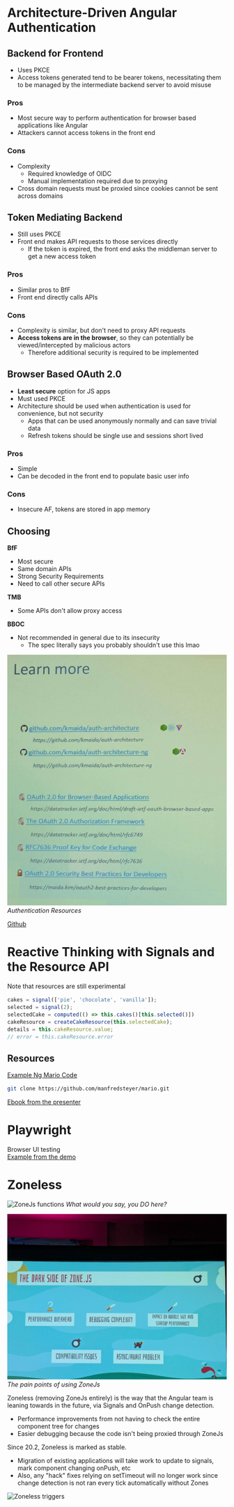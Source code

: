 # Architecture-Driven Angular Authentication

## Backend for Frontend
- Uses PKCE 
- Access tokens generated tend to be bearer tokens, necessitating them to be managed by the intermediate backend server to avoid misuse

### Pros
- Most secure way to perform authentication for browser based applications like Angular
- Attackers cannot access tokens in the front end 

### Cons
- Complexity
  - Required knowledge of OIDC
  - Manual implementation required due to proxying  
- Cross domain requests must be proxied since cookies cannot be sent across domains

## Token Mediating Backend
- Still uses PKCE  
- Front end makes API requests to those services directly 
  - If the token is expired, the front end asks the middleman server to get a new access token 


### Pros
- Similar pros to BfF 
- Front end directly calls APIs 

### Cons 
- Complexity is similar, but don't need to proxy API requests
- **Access tokens are in the browser**, so they can potentially be viewed/intercepted by malicious actors 
  - Therefore additional security is required to be implemented

## Browser Based OAuth 2.0
- **Least secure** option for JS apps
- Must used PKCE
- Architecture should be used when authentication is used for convenience, but not security
  - Apps that can be used anonymously normally and can save trivial data
  - Refresh tokens should be single use and sessions short lived

### Pros 
- Simple
- Can be decoded in the front end to populate basic user info

### Cons
- Insecure AF, tokens are stored in app memory

## Choosing 

**BfF**
- Most secure
- Same domain APIs
- Strong Security Requirements
- Need to call other secure APIs

**TMB**
- Some APIs don't allow proxy access

**BBOC**
- Not recommended in general due to its insecurity 
  - The spec literally says you probably shouldn't use this lmao

![Resources](resources/01_auth-resources.png)
*Authentication Resources*

[Github](https://github.com/kmaida/auth-architecture-ng)

# Reactive Thinking with Signals and the Resource API 
Note that resources are still experimental 

``` typescript
cakes = signal(['pie', 'chocolate', 'vanilla']);
selected = signal(2);
selectedCake = computed(() => this.cakes()[this.selected()])
cakeResource = createCakeResource(this.selectedCake);
details = this.cakeResource.value;
// error = this.cakeResource.error
```

## Resources 
[Example Ng Mario Code](https://github.com/manfredsteyer/mario) 
 
``` bash
git clone https://github.com/manfredsteyer/mario.git
```

[Ebook from the presenter](angulararchitects.io/modern)

# Playwright

Browser UI testing<br>
[Example from the demo](https://testronaut.dev/)

# Zoneless 

![ZoneJs functions](resources/02_zonejs-functions.png)
*What would you say, you DO here?*

![Zone Pitfalls](resources/03_zonejs-pain.png)
*The pain points of using ZoneJs*

Zoneless (removing ZoneJs entirely) is the way that the Angular team is leaning towards in the future, via Signals and OnPush change detection.
- Performance improvements from not having to check the entire component tree for changes
- Easier debugging because the code isn't being proxied through ZoneJs

Since 20.2, Zoneless is marked as stable. 
- Migration of existing applications will take work to update to signals, mark component changing onPush, etc
- Also, any "hack" fixes relying on setTimeout will no longer work since change detection is not ran every tick automatically without Zones

![Zoneless triggers](resources/04_zoneless-triggers.png)